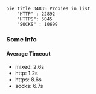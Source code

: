 
```mermaid
pie title 34835 Proxies in list
    "HTTP" : 22892
    "HTTPS": 5045
    "SOCKS" : 10699
```

### Some Info
#### Average Timeout

- mixed: 2.6s
- http: 1.2s
- https: 8.6s
- socks: 6.7s
